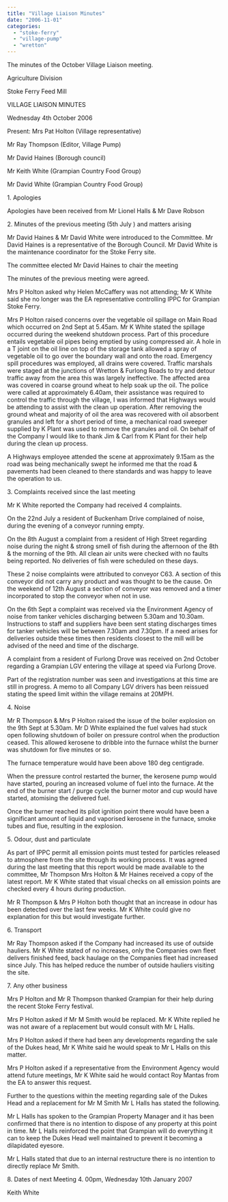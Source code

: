 ```yaml
---
title: "Village Liaison Minutes"
date: "2006-11-01"
categories: 
  - "stoke-ferry"
  - "village-pump"
  - "wretton"
---
```


The minutes of the October Village Liaison meeting.

Agriculture Division

Stoke Ferry Feed Mill

VILLAGE LIAISON MINUTES

Wednesday 4th October 2006

Present: Mrs Pat Holton (Village representative)

Mr Ray Thompson (Editor, Village Pump)

Mr David Haines (Borough council)

Mr Keith White (Grampian Country Food Group)

Mr David White (Grampian Country Food Group)

1\. Apologies

Apologies have been received from Mr Lionel Halls & Mr Dave Robson

2\. Minutes of the previous meeting (5th July ) and matters arising

Mr David Haines & Mr David White were introduced to the Committee. Mr David Haines is a representative of the Borough Council. Mr David White is the maintenance coordinator for the Stoke Ferry site.

The committee elected Mr David Haines to chair the meeting

The minutes of the previous meeting were agreed.

Mrs P Holton asked why Helen McCaffery was not attending; Mr K White said she no longer was the EA representative controlling IPPC for Grampian Stoke Ferry.

Mrs P Holton raised concerns over the vegetable oil spillage on Main Road which occurred on 2nd Sept at 5.45am. Mr K White stated the spillage occurred during the weekend shutdown process. Part of this procedure entails vegetable oil pipes being emptied by using compressed air. A hole in a T joint on the oil line on top of the storage tank allowed a spray of vegetable oil to go over the boundary wall and onto the road. Emergency spill procedures was employed, all drains were covered. Traffic marshals were staged at the junctions of Wretton & Furlong Roads to try and detour traffic away from the area this was largely ineffective. The affected area was covered in coarse ground wheat to help soak up the oil. The police were called at approximately 6.40am, their assistance was required to control the traffic through the village, I was informed that Highways would be attending to assist with the clean up operation. After removing the ground wheat and majority of oil the area was recovered with oil absorbent granules and left for a short period of time, a mechanical road sweeper supplied by K Plant was used to remove the granules and oil. On behalf of the Company I would like to thank Jim & Carl from K Plant for their help during the clean up process.

A Highways employee attended the scene at approximately 9.15am as the road was being mechanically swept he informed me that the road & pavements had been cleaned to there standards and was happy to leave the operation to us.

3\. Complaints received since the last meeting

Mr K White reported the Company had received 4 complaints.

On the 22nd July a resident of Buckenham Drive complained of noise, during the evening of a conveyor running empty.

On the 8th August a complaint from a resident of High Street regarding noise during the night & strong smell of fish during the afternoon of the 8th & the morning of the 9th. All clean air units were checked with no faults being reported. No deliveries of fish were scheduled on these days.

These 2 noise complaints were attributed to conveyor C63. A section of this conveyor did not carry any product and was thought to be the cause. On the weekend of 12th August a section of conveyor was removed and a timer incorporated to stop the conveyor when not in use.

On the 6th Sept a complaint was received via the Environment Agency of noise from tanker vehicles discharging between 5.30am and 10.30am. Instructions to staff and suppliers have been sent stating discharges times for tanker vehicles will be between 7.30am and 7.30pm. If a need arises for deliveries outside these times then residents closest to the mill will be advised of the need and time of the discharge.

A complaint from a resident of Furlong Drove was received on 2nd October regarding a Grampian LGV entering the village at speed via Furlong Drove.

Part of the registration number was seen and investigations at this time are still in progress. A memo to all Company LGV drivers has been reissued stating the speed limit within the village remains at 20MPH.

4\. Noise

Mr R Thompson & Mrs P Holton raised the issue of the boiler explosion on the 9th Sept at 5.30am. Mr D White explained the fuel valves had stuck open following shutdown of boiler on pressure control when the production ceased. This allowed kerosene to dribble into the furnace whilst the burner was shutdown for five minutes or so.

The furnace temperature would have been above 180 deg centigrade.

When the pressure control restarted the burner, the kerosene pump would have started, pouring an increased volume of fuel into the furnace. At the end of the burner start / purge cycle the burner motor and cup would have started, atomising the delivered fuel.

Once the burner reached its pilot ignition point there would have been a significant amount of liquid and vaporised kerosene in the furnace, smoke tubes and flue, resulting in the explosion.

5\. Odour, dust and particulate

As part of IPPC permit all emission points must tested for particles released to atmosphere from the site through its working process. It was agreed during the last meeting that this report would be made available to the committee, Mr Thompson Mrs Holton & Mr Haines received a copy of the latest report. Mr K White stated that visual checks on all emission points are checked every 4 hours during production.

Mr R Thompson & Mrs P Holton both thought that an increase in odour has been detected over the last few weeks. Mr K White could give no explanation for this but would investigate further.

6\. Transport

Mr Ray Thompson asked if the Company had increased its use of outside hauliers. Mr K White stated of no increases, only the Companies own fleet delivers finished feed, back haulage on the Companies fleet had increased since July. This has helped reduce the number of outside hauliers visiting the site.

7\. Any other business

Mrs P Holton and Mr R Thompson thanked Grampian for their help during the recent Stoke Ferry festival.

Mrs P Holton asked if Mr M Smith would be replaced. Mr K White replied he was not aware of a replacement but would consult with Mr L Halls.

Mrs P Holton asked if there had been any developments regarding the sale of the Dukes head, Mr K White said he would speak to Mr L Halls on this matter.

Mrs P Holton asked if a representative from the Environment Agency would attend future meetings, Mr K White said he would contact Roy Mantas from the EA to answer this request.

Further to the questions within the meeting regarding sale of the Dukes Head and a replacement for Mr M Smith Mr L Halls has stated the following.

Mr L Halls has spoken to the Grampian Property Manager and it has been confirmed that there is no intention to dispose of any property at this point in time. Mr L Halls reinforced the point that Grampian will do everything it can to keep the Dukes Head well maintained to prevent it becoming a dilapidated eyesore.

Mr L Halls stated that due to an internal restructure there is no intention to directly replace Mr Smith.

8\. Dates of next Meeting 4. 00pm, Wednesday 10th January 2007

Keith White
